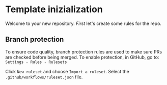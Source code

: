 # Template inizialization
Welcome to your new repository. *First* let's create some rules for the repo.

## Branch protection
To ensure code quality, branch protection rules are used to make sure PRs are checked before being merged. To enable protection, in GitHub, go to:
`Settings - Rules - Rulesets`

Click `New ruleset` and choose `Import a ruleset`. Select the `.github/workflows/ruleset.json` file.
